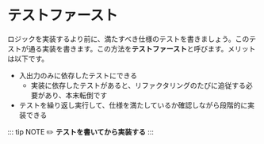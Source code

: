 # テストファースト
ロジックを実装するより前に、満たすべき仕様のテストを書きましょう。このテストが通る実装を書きます。この方法を**テストファースト**と呼びます。メリットは以下です。

- 入出力のみに依存したテストにできる
  - 実装に依存したテストがあると、リファクタリングのたびに追従する必要があり、本末転倒です
- テストを繰り返し実行して、仕様を満たしているか確認しながら段階的に実装できる

::: tip NOTE
:pencil2: **テストを書いてから実装する**
:::
